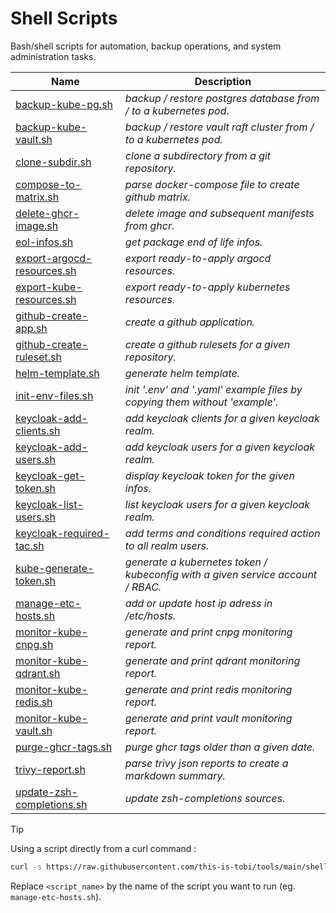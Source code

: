 # Shell Scripts

Bash/shell scripts for automation, backup operations, and system administration tasks.

| Name                                                              | Description                                                                     |
| ----------------------------------------------------------------- | ------------------------------------------------------------------------------- |
| [backup-kube-pg.sh](../shell/backup-kube-pg.sh)                   | *backup / restore postgres database from / to a kubernetes pod.*                |
| [backup-kube-vault.sh](../shell/backup-kube-vault.sh)             | *backup / restore vault raft cluster from / to a kubernetes pod.*               |
| [clone-subdir.sh](../shell/clone-subdir.sh)                       | *clone a subdirectory from a git repository.*                                   |
| [compose-to-matrix.sh](../shell/compose-to-matrix.sh)             | *parse docker-compose file to create github matrix.*                            |
| [delete-ghcr-image.sh](../shell/delete-ghcr-image.sh)             | *delete image and subsequent manifests from ghcr.*                              |
| [eol-infos.sh](../shell/eol-infos.sh)                             | *get package end of life infos.*                                                |
| [export-argocd-resources.sh](../shell/export-argocd-resources.sh) | *export ready-to-apply argocd resources.*                                       |
| [export-kube-resources.sh](../shell/export-kube-resources.sh)     | *export ready-to-apply kubernetes resources.*                                   |
| [github-create-app.sh](../shell/github-create-app.sh)             | *create a github application.*                                                  |
| [github-create-ruleset.sh](../shell/github-create-ruleset.sh)     | *create a github rulesets for a given repository.*                              |
| [helm-template.sh](../shell/helm-template.sh)                     | *generate helm template.*                                                       |
| [init-env-files.sh](../shell/init-env-files.sh)                   | *init '.env' and '.yaml' example files by copying them without 'example'.*      |
| [keycloak-add-clients.sh](../shell/keycloak-add-clients.sh)       | *add keycloak clients for a given keycloak realm.*                              |
| [keycloak-add-users.sh](../shell/keycloak-add-users.sh)           | *add keycloak users for a given keycloak realm.*                                |
| [keycloak-get-token.sh](../shell/keycloak-get-token.sh)           | *display keycloak token for the given infos.*                                   |
| [keycloak-list-users.sh](../shell/keycloak-list-users.sh)         | *list keycloak users for a given keycloak realm.*                               |
| [keycloak-required-tac.sh](../shell/keycloak-required-tac.sh)     | *add terms and conditions required action to all realm users.*                  |
| [kube-generate-token.sh](../shell/kube-generate-token.sh)         | *generate a kubernetes token / kubeconfig with a given service account / RBAC.* |
| [manage-etc-hosts.sh](../shell/manage-etc-hosts.sh)               | *add or update host ip adress in /etc/hosts.*                                   |
| [monitor-kube-cnpg.sh](../shell/monitor-kube-cnpg.sh)             | *generate and print cnpg monitoring report.*                                    |
| [monitor-kube-qdrant.sh](../shell/monitor-kube-qdrant.sh)         | *generate and print qdrant monitoring report.*                                  |
| [monitor-kube-redis.sh](../shell/monitor-kube-redis.sh)           | *generate and print redis monitoring report.*                                   |
| [monitor-kube-vault.sh](../shell/monitor-kube-vault.sh)           | *generate and print vault monitoring report.*                                   |
| [purge-ghcr-tags.sh](../shell/purge-ghcr-tags.sh)                 | *purge ghcr tags older than a given date.*                                      |
| [trivy-report.sh](../shell/trivy-report.sh)                       | *parse trivy json reports to create a markdown summary.*                        |
| [update-zsh-completions.sh](../shell/update-zsh-completions.sh)   | *update zsh-completions sources.*                                               |

> [!TIP]
> Using a script directly from a curl command :
> ```sh
> curl -s https://raw.githubusercontent.com/this-is-tobi/tools/main/shell/<script_name> | bash -s -- -h
> ```
> Replace `<script_name>` by the name of the script you want to run (eg. `manage-etc-hosts.sh`).
